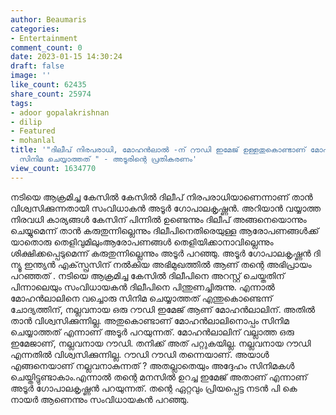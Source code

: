 ```yaml
---
author: Beaumaris
categories:
- Entertainment
comment_count: 0
date: 2023-01-15 14:30:24
draft: false
image: ''
like_count: 62435
share_count: 25974
tags:
- adoor gopalakrishnan
- dilip
- Featured
- mohanlal
title: '"ദിലീപ് നിരപരാധി, മോഹൻലാൽ -ന് റൗഡി ഇമേജ് ഉള്ളതുകൊണ്ടാണ് മോഹൻലാലിനെ നായകനാക്കി
  സിനിമ ചെയ്യാത്തത് " - അടൂരിന്റെ പ്രതികരണം'
view_count: 1634770
---
```


നടിയെ ആക്രമിച്ച കേസില്‍ കേസില്‍ ദിലീപ് നിരപരാധിയാണെന്നാണ് താന്‍ വിശ്വസിക്കുന്നതായി സംവിധാകൻ അടൂര്‍ ഗോപാലകൃഷ്ണൻ. അറിയാന്‍ വയ്യാത്ത നിരവധി കാര്യങ്ങൾ കേസിന് പിന്നിൽ ഉണ്ടെന്നും ദിലീപ് അങ്ങനെയൊന്നും ചെയ്യുമെന്ന് താൻ കരുതുന്നില്ലെന്നും ദിലീപിനെതിരെയുള്ള ആരോപണങ്ങള്‍ക്ക് യാതൊരു തെളിവുമിലുംആരോപണങ്ങള്‍ തെളിയിക്കാനാവില്ലെന്നും ശിക്ഷിക്കപ്പെടുമെന്ന് കരുതുന്നില്ലെന്നും അടൂര്‍ പറഞ്ഞു. അടൂര്‍ ഗോപാലകൃഷ്ണന്‍ ദി ന്യൂ ഇന്ത്യന്‍ എക്‌സ്പ്രസിന് നല്‍കിയ അഭിമുഖത്തില്‍ ആണ് തന്റെ അഭിപ്രായം പറഞ്ഞത് . നടിയെ ആക്രമിച്ച കേസില്‍ ദിലീപിനെ അറസ്റ്റ് ചെയ്തതിന് പിന്നാലെയും സംവിധായകന്‍ ദിലീപിനെ പിന്തുണച്ചിരുന്നു. എന്നാൽ മോഹൻലാലിനെ വച്ചൊരു സിനിമ ചെയ്യാത്തത് എന്തുകൊണ്ടെന്ന് ചോദ്യത്തിന്, നല്ലവനായ ഒരു റൗഡി ഇമേജ് ആണ് മോഹന്‍ലാലിന്. അതില്‍ താന്‍ വിശ്വസിക്കുന്നില്ല. അതുകൊണ്ടാണ് മോഹന്‍ലാലിനൊപ്പം സിനിമ ചെയ്യാത്തത് എന്നാണ് അടൂര്‍ പറയുന്നത്. മോഹന്‍ലാലിന് വല്ലാത്ത ഒരു ഇമേജാണ്, നല്ലവനായ റൗഡി. തനിക്ക് അത് പറ്റുകയില്ല. നല്ലവനായ റൗഡി എന്നതില്‍ വിശ്വസിക്കുന്നില്ല. റൗഡി റൗഡി തന്നെയാണ്. അയാള്‍ എങ്ങനെയാണ് നല്ലവനാകുന്നത് ? അതല്ലാതെയും അദ്ദേഹം സിനിമകള്‍ ചെയ്തിട്ടുണ്ടാകാം.എന്നാല്‍ തന്റെ മനസില്‍ ഉറച്ച ഇമേജ് അതാണ് എന്നാണ് അടൂര്‍ ഗോപാലകൃഷ്ണന്‍ പറയുന്നത്. തന്റെ ഏറ്റവും പ്രിയപ്പെട്ട നടന്‍ പി കെ നായര്‍ ആണെന്നും സംവിധായകന്‍ പറഞ്ഞു.